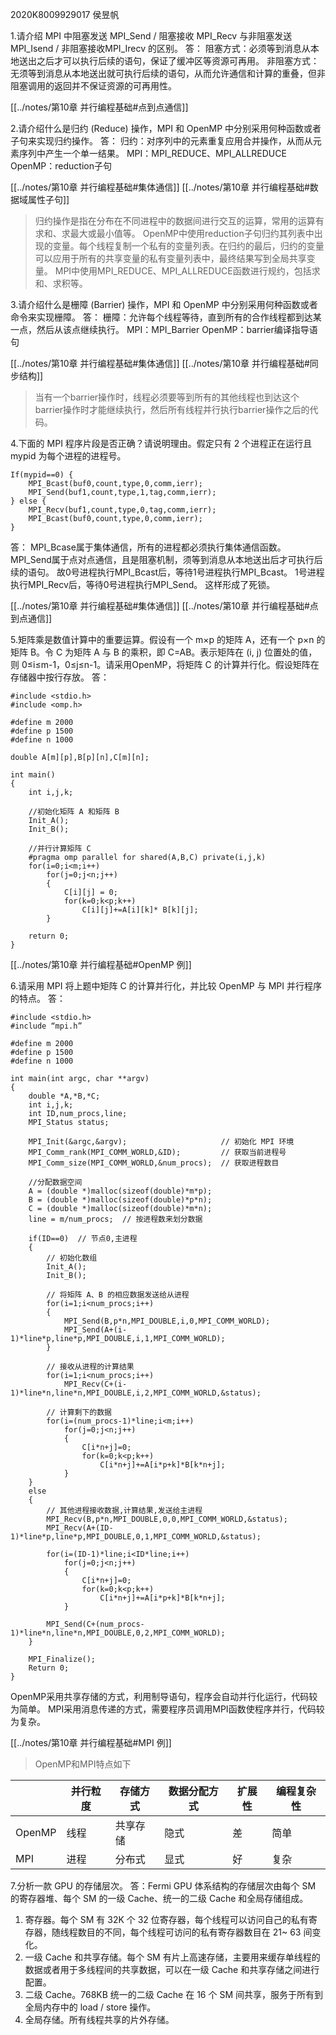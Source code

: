 2020K8009929017 侯昱帆

1.请介绍 MPI 中阻塞发送 MPI_Send / 阻塞接收 MPI_Recv 与非阻塞发送 MPI_Isend / 非阻塞接收MPI_Irecv 的区别。
答：
阻塞方式：必须等到消息从本地送出之后才可以执行后续的语句，保证了缓冲区等资源可再用。
非阻塞方式：无须等到消息从本地送出就可执行后续的语句，从而允许通信和计算的重叠，但非阻塞调用的返回并不保证资源的可再用性。

[[../notes/第10章 并行编程基础#点到点通信]]

2.请介绍什么是归约 (Reduce) 操作，MPI 和 OpenMP 中分别采用何种函数或者子句来实现归约操作。
答：
归约：对序列中的元素重复应用合并操作，从而从元素序列中产生一个单一结果。
MPI：MPI_REDUCE、MPI_ALLREDUCE
OpenMP：reduction子句

[[../notes/第10章 并行编程基础#集体通信]] [[../notes/第10章 并行编程基础#数据域属性子句]]

>归约操作是指在分布在不同进程中的数据间进行交互的运算，常用的运算有求和、求最大或最小值等。
>OpenMP中使用reduction子句归约其列表中出现的变量。每个线程复制一个私有的变量列表。在归约的最后，归约的变量可以应用于所有的共享变量的私有变量列表中，最终结果写到全局共享变量。
>MPI中使用MPI_REDUCE、MPI_ALLREDUCE函数进行规约，包括求和、求积等。


3.请介绍什么是栅障 (Barrier) 操作，MPI 和 OpenMP 中分别采用何种函数或者命令来实现栅障。
答：
栅障：允许每个线程等待，直到所有的合作线程都到达某一点，然后从该点继续执行。
MPI：MPI_Barrier
OpenMP：barrier编译指导语句

[[../notes/第10章 并行编程基础#集体通信]] [[../notes/第10章 并行编程基础#同步结构]]

>当有一个barrier操作时，线程必须要等到所有的其他线程也到达这个barrier操作时才能继续执行，然后所有线程并行执行barrier操作之后的代码。

4.下面的 MPI 程序片段是否正确？请说明理由。假定只有 2 个进程正在运行且 mypid 为每个进程的进程号。
```
If(mypid==0) {
	MPI_Bcast(buf0,count,type,0,comm,ierr);
	MPI_Send(buf1,count,type,1,tag,comm,ierr);
} else {
	MPI_Recv(buf1,count,type,0,tag,comm,ierr);
	MPI_Bcast(buf0,count,type,0,comm,ierr);
}
```

答：
MPI_Bcase属于集体通信，所有的进程都必须执行集体通信函数。
MPI_Send属于点对点通信，且是阻塞机制，须等到消息从本地送出后才可执行后续的语句。
故0号进程执行MPI_Bcast后，等待1号进程执行MPI_Bcast。
1号进程执行MPI_Recv后，等待0号进程执行MPI_Send。
这样形成了死锁。

[[../notes/第10章 并行编程基础#集体通信]] [[../notes/第10章 并行编程基础#点到点通信]]

5.矩阵乘是数值计算中的重要运算。假设有一个 m×p 的矩阵 A，还有一个 p×n 的矩阵 B。令 C 为矩阵 A 与 B 的乘积，即 C=AB。表示矩阵在 (i, j) 位置处的值，则 0≤i≤m-1，0≤j≤n-1。请采用OpenMP，将矩阵 C 的计算并行化。假设矩阵在存储器中按行存放。
答：
```
#include <stdio.h>
#include <omp.h>

#define m 2000
#define p 1500
#define n 1000

double A[m][p],B[p][n],C[m][n];

int main()
{
	int i,j,k;
	
	//初始化矩阵 A 和矩阵 B
	Init_A();
	Init_B();
	
	//并行计算矩阵 C
	#pragma omp parallel for shared(A,B,C) private(i,j,k)
	for(i=0;i<m;i++)
		for(j=0;j<n;j++)
		{
			C[i][j] = 0;
			for(k=0;k<p;k++)
				C[i][j]+=A[i][k]* B[k][j];
		}
	
	return 0;
}
```

[[../notes/第10章 并行编程基础#OpenMP 例]]

6.请采用 MPI 将上题中矩阵 C 的计算并行化，并比较 OpenMP 与 MPI 并行程序的特点。
答：
```
#include <stdio.h>
#include “mpi.h”

#define m 2000
#define p 1500
#define n 1000

int main(int argc, char **argv)
{
	double *A,*B,*C;
	int i,j,k;
	int ID,num_procs,line;
	MPI_Status status;
	
	MPI_Init(&argc,&argv);                     // 初始化 MPI 环境
	MPI_Comm_rank(MPI_COMM_WORLD,&ID);         // 获取当前进程号
	MPI_Comm_size(MPI_COMM_WORLD,&num_procs);  // 获取进程数目
	
	//分配数据空间
	A = (double *)malloc(sizeof(double)*m*p);
	B = (double *)malloc(sizeof(double)*p*n);
	C = (double *)malloc(sizeof(double)*m*n);
	line = m/num_procs;  // 按进程数来划分数据
	
	if(ID==0)  // 节点0,主进程
	{ 
		// 初始化数组
		Init_A();
		Init_B();
		
		// 将矩阵 A、B 的相应数据发送给从进程
		for(i=1;i<num_procs;i++) 
		{
			MPI_Send(B,p*n,MPI_DOUBLE,i,0,MPI_COMM_WORLD);
			MPI_Send(A+(i-1)*line*p,line*p,MPI_DOUBLE,i,1,MPI_COMM_WORLD);
		}
		
		// 接收从进程的计算结果
		for(i=1;i<num_procs;i++)
			MPI_Recv(C+(i-1)*line*n,line*n,MPI_DOUBLE,i,2,MPI_COMM_WORLD,&status);
		
		// 计算剩下的数据
		for(i=(num_procs-1)*line;i<m;i++)
			for(j=0;j<n;j++) 
			{
				C[i*n+j]=0;
				for(k=0;k<p;k++)
					C[i*n+j]+=A[i*p+k]*B[k*n+j];
			}
	}
	else 
	{
		// 其他进程接收数据,计算结果,发送给主进程
		MPI_Recv(B,p*n,MPI_DOUBLE,0,0,MPI_COMM_WORLD,&status);
		MPI_Recv(A+(ID-1)*line*p,line*p,MPI_DOUBLE,0,1,MPI_COMM_WORLD,&status);
		
		for(i=(ID-1)*line;i<ID*line;i++)
			for(j=0;j<n;j++) 
			{
				C[i*n+j]=0;
				for(k=0;k<p;k++)
					C[i*n+j]+=A[i*p+k]*B[k*n+j];
			}
		
		MPI_Send(C+(num_procs-1)*line*n,line*n,MPI_DOUBLE,0,2,MPI_COMM_WORLD);
	}
	
	MPI_Finalize();
	Return 0;
}
```

OpenMP采用共享存储的方式，利用制导语句，程序会自动并行化运行，代码较为简单。
MPI采用消息传递的方式，需要程序员调用MPI函数使程序并行，代码较为复杂。

[[../notes/第10章 并行编程基础#MPI 例]]

>  OpenMP和MPI特点如下

| |并行粒度|存储方式|数据分配方式|扩展性|编程复杂性|
|---|---|---|---|---|---|
|OpenMP|线程|共享存储|隐式|差|简单|
|MPI|进程|分布式|显式|好|复杂|

7.分析一款 GPU 的存储层次。
答：Fermi GPU 体系结构的存储层次由每个 SM 的寄存器堆、每个 SM 的一级 Cache、统一的二级 Cache 和全局存储组成。
1. 寄存器。每个 SM 有 32K 个 32 位寄存器，每个线程可以访问自己的私有寄存器，随线程数目的不同，每个线程可访问的私有寄存器数目在 21~ 63 间变化。
2. 一级 Cache 和共享存储。每个 SM 有片上高速存储，主要用来缓存单线程的数据或者用于多线程间的共享数据，可以在一级 Cache 和共享存储之间进行配置。
3. 二级 Cache。768KB 统一的二级 Cache 在 16 个 SM 间共享，服务于所有到全局内存中的 load / store 操作。
4. 全局存储。所有线程共享的片外存储。


